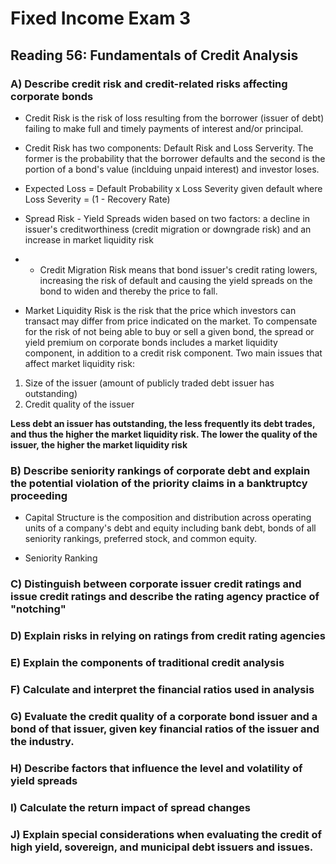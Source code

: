 # Fixed Income Exam 3

## Reading 56: Fundamentals of Credit Analysis

### A) Describe credit risk and credit-related risks affecting corporate bonds

* Credit Risk is the risk of loss resulting from the borrower (issuer of debt) failing to make full and timely payments of interest and/or principal. 

* Credit Risk has two components: Default Risk and Loss Serverity. The former is the probability that the borrower defaults and the second is the portion of a bond's value (inclduing unpaid interest) and investor loses. 

* Expected Loss = Default Probability x Loss Severity given default where Loss Severity = (1 - Recovery Rate)

* Spread Risk - Yield Spreads widen based on two factors: a decline in issuer's creditworthiness (credit migration or downgrade risk) and an increase in market liquidity risk

* + Credit Migration Risk means that bond issuer's credit rating lowers, increasing the risk of default and causing the yield spreads on the bond to widen and thereby the price to fall. 

+ Market Liquidity Risk is the risk that the price which investors can transact may differ from price indicated on the market. To compensate for the risk of not being able to buy or sell a given bond, the spread or yield premium on corporate bonds includes a market liquidity component, in addition to a credit risk component. Two main issues that affect market liquidity risk:

1) Size of the issuer (amount of publicly traded debt issuer has outstanding)
2) Credit quality of the issuer

__Less debt an issuer has outstanding, the less frequently its debt trades, and thus the higher the market liquidity risk. The lower the quality of the issuer, the higher the market liquidity risk__


### B) Describe seniority rankings of corporate debt and explain the potential violation of the priority claims in a banktruptcy proceeding

* Capital Structure is the composition and distribution across operating units of a company's debt and equity including bank debt, bonds of all seniority rankings, preferred stock, and common equity. 

* Seniority Ranking

### C) Distinguish between corporate issuer credit ratings and issue credit ratings and describe the rating agency practice of "notching"

### D) Explain risks in relying on ratings from credit rating agencies

### E) Explain the components of traditional credit analysis

### F) Calculate and interpret the financial ratios used in analysis

### G) Evaluate the credit quality of a corporate bond issuer and a bond of that issuer, given key financial ratios of the issuer and the industry. 

### H) Describe factors that influence the level and volatility of yield spreads

### I) Calculate the return impact of spread changes

### J) Explain special considerations when evaluating the credit of high yield, sovereign, and municipal debt issuers and issues. 
